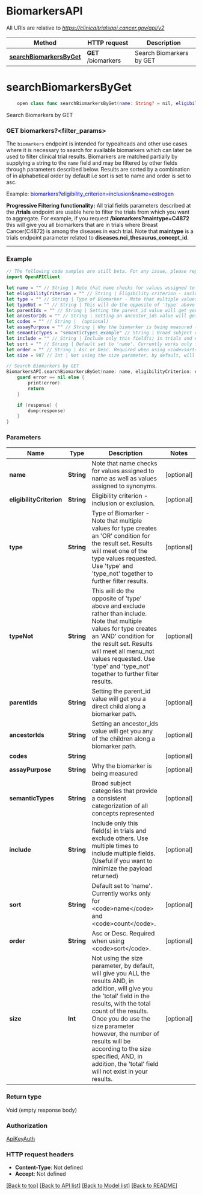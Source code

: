# BiomarkersAPI

All URIs are relative to *https://clinicaltrialsapi.cancer.gov/api/v2*

Method | HTTP request | Description
------------- | ------------- | -------------
[**searchBiomarkersByGet**](BiomarkersAPI.md#searchbiomarkersbyget) | **GET** /biomarkers | Search Biomarkers by GET


# **searchBiomarkersByGet**
```swift
    open class func searchBiomarkersByGet(name: String? = nil, eligibilityCriterion: String? = nil, type: String? = nil, typeNot: String? = nil, parentIds: String? = nil, ancestorIds: String? = nil, codes: String? = nil, assayPurpose: String? = nil, semanticTypes: String? = nil, include: String? = nil, sort: String? = nil, order: String? = nil, size: Int? = nil, completion: @escaping (_ data: Void?, _ error: Error?) -> Void)
```

Search Biomarkers by GET

<h3>GET biomarkers?&lt;filter_params&gt;</h3><p>The <code>biomarkers</code> endpoint is intended for typeaheads and other use cases where it is necessary to search for available biomarkers which can later be used to filter clinical trial results. Biomarkers are matched partially by supplying a string to the <code>name</code> field and may be filtered by other fields through parameters described below. Results are sorted by a combination of in alphabetical order by default i.e sort is set to name and order is set to asc.</p><p>Example: <font class=\"example\" color=\"#0000FF\" style=\"word-wrap: break-word;\">biomarkers?eligibility_criterion=inclusion&name=estrogen</font></p><p><b>Progressive Filtering functionality:</b> All trial fields parameters described at the <b>/trials</b> endpoint are usable here to filter the trials from which you want to aggregate. For example, if you request <b>/biomarkers?maintype=C4872</b> this will give you all biomarkers that are in trials where Breast Cancer(C4872) is among the diseases in each trial. Note that <b>maintype</b> is a trials endpoint parameter related to <b>diseases.nci_thesaurus_concept_id</b>.</p><hr>

### Example
```swift
// The following code samples are still beta. For any issue, please report via http://github.com/OpenAPITools/openapi-generator/issues/new
import OpenAPIClient

let name = "" // String | Note that name checks for values assigned to name as well as values assigned to synonyms. (optional)
let eligibilityCriterion = "" // String | Eligibility criterion - inclusion or exclusion. (optional)
let type = "" // String | Type of Biomarker - Note that multiple values for type creates an 'OR' condition for the result set. Results will meet one of the type values requested. Use 'type' and 'type_not' together to further filter results. (optional)
let typeNot = "" // String | This will do the opposite of 'type' above and exclude rather than include. Note that multiple values for type creates an 'AND' condition for the result set. Results will meet all menu_not values requested. Use 'type' and 'type_not' together to further filter results. (optional)
let parentIds = "" // String | Setting the parent_id value will get you a direct child along a biomarker path. (optional)
let ancestorIds = "" // String | Setting an ancestor_ids value will get you any of the children along a biomarker path. (optional)
let codes = "" // String |  (optional)
let assayPurpose = "" // String | Why the biomarker is being measured (optional)
let semanticTypes = "semanticTypes_example" // String | Broad subject categories that provide a consistent categorization of all concepts represented (optional)
let include = "" // String | Include only this field(s) in trials and exclude others. Use multiple times to include multiple fields.  (Useful if you want to minimize the payload returned) (optional)
let sort = "" // String | Default set to 'name'. Currently works only for <code>name</code> and <code>count</code>. (optional)
let order = "" // String | Asc or Desc. Required when using <code>sort</code>. (optional)
let size = 987 // Int | Not using the size parameter, by default, will give you ALL the results AND, in addition, will give you the 'total' field in the results, with the total count of the results. Once you do use the size parameter however, the number of results will be according to the size specified, AND, in addition, the 'total' field will not exist in your results. (optional)

// Search Biomarkers by GET
BiomarkersAPI.searchBiomarkersByGet(name: name, eligibilityCriterion: eligibilityCriterion, type: type, typeNot: typeNot, parentIds: parentIds, ancestorIds: ancestorIds, codes: codes, assayPurpose: assayPurpose, semanticTypes: semanticTypes, include: include, sort: sort, order: order, size: size) { (response, error) in
    guard error == nil else {
        print(error)
        return
    }

    if (response) {
        dump(response)
    }
}
```

### Parameters

Name | Type | Description  | Notes
------------- | ------------- | ------------- | -------------
 **name** | **String** | Note that name checks for values assigned to name as well as values assigned to synonyms. | [optional] 
 **eligibilityCriterion** | **String** | Eligibility criterion - inclusion or exclusion. | [optional] 
 **type** | **String** | Type of Biomarker - Note that multiple values for type creates an &#39;OR&#39; condition for the result set. Results will meet one of the type values requested. Use &#39;type&#39; and &#39;type_not&#39; together to further filter results. | [optional] 
 **typeNot** | **String** | This will do the opposite of &#39;type&#39; above and exclude rather than include. Note that multiple values for type creates an &#39;AND&#39; condition for the result set. Results will meet all menu_not values requested. Use &#39;type&#39; and &#39;type_not&#39; together to further filter results. | [optional] 
 **parentIds** | **String** | Setting the parent_id value will get you a direct child along a biomarker path. | [optional] 
 **ancestorIds** | **String** | Setting an ancestor_ids value will get you any of the children along a biomarker path. | [optional] 
 **codes** | **String** |  | [optional] 
 **assayPurpose** | **String** | Why the biomarker is being measured | [optional] 
 **semanticTypes** | **String** | Broad subject categories that provide a consistent categorization of all concepts represented | [optional] 
 **include** | **String** | Include only this field(s) in trials and exclude others. Use multiple times to include multiple fields.  (Useful if you want to minimize the payload returned) | [optional] 
 **sort** | **String** | Default set to &#39;name&#39;. Currently works only for &lt;code&gt;name&lt;/code&gt; and &lt;code&gt;count&lt;/code&gt;. | [optional] 
 **order** | **String** | Asc or Desc. Required when using &lt;code&gt;sort&lt;/code&gt;. | [optional] 
 **size** | **Int** | Not using the size parameter, by default, will give you ALL the results AND, in addition, will give you the &#39;total&#39; field in the results, with the total count of the results. Once you do use the size parameter however, the number of results will be according to the size specified, AND, in addition, the &#39;total&#39; field will not exist in your results. | [optional] 

### Return type

Void (empty response body)

### Authorization

[ApiKeyAuth](../README.md#ApiKeyAuth)

### HTTP request headers

 - **Content-Type**: Not defined
 - **Accept**: Not defined

[[Back to top]](#) [[Back to API list]](../README.md#documentation-for-api-endpoints) [[Back to Model list]](../README.md#documentation-for-models) [[Back to README]](../README.md)

